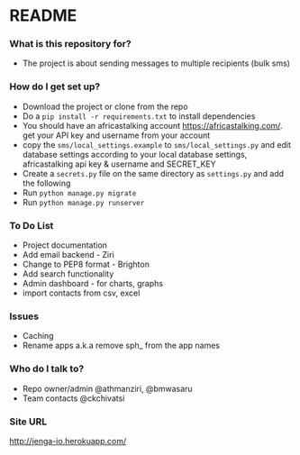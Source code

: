 # README #

### What is this repository for? ###

* The project is about sending messages to multiple recipients (bulk sms)

### How do I get set up? ###

* Download the project or clone from the repo
* Do a `pip install -r requirements.txt` to install dependencies
* You should have an africastalking account https://africastalking.com/.
  get your API key and username from your account
* copy the `sms/local_settings.example` to `sms/local_settings.py` and edit database settings according to your local database settings, africastalking api key & username and SECRET_KEY
* Create a `secrets.py` file on the same directory as `settings.py` and add the following
* Run `python manage.py migrate`
* Run `python manage.py runserver`

### To Do List ###

* Project documentation
* Add email backend - Ziri
* Change to PEP8 format - Brighton
* Add search functionality
* Admin dashboard - for charts, graphs
* import contacts from csv, excel

### Issues ###

* Caching
* Rename apps a.k.a remove sph_ from the app names

### Who do I talk to? ###

* Repo owner/admin @athmanziri, @bmwasaru
* Team contacts @ckchivatsi

### Site URL ###
http://jenga-io.herokuapp.com/
